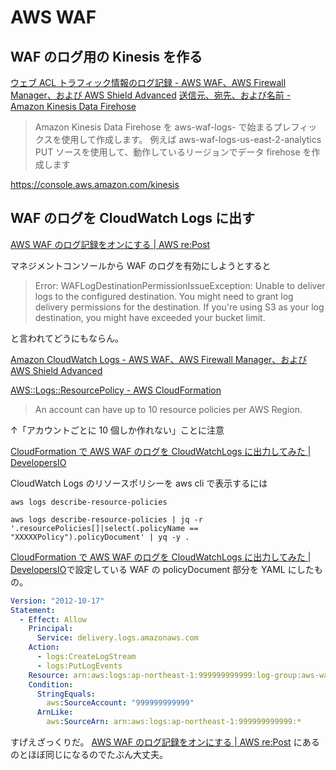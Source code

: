 # AWS WAF

## WAF のログ用の Kinesis を作る

[ウェブ ACL トラフィック情報のログ記録 \- AWS WAF、AWS Firewall Manager、および AWS Shield Advanced](https://docs.aws.amazon.com/ja_jp/waf/latest/developerguide/logging.html)
[送信元、宛先、および名前 - Amazon Kinesis Data Firehose](https://docs.aws.amazon.com/ja_jp/firehose/latest/dev/create-name.html)

> Amazon Kinesis Data Firehose を aws-waf-logs- で始まるプレフィックスを使用して作成します。
> 例えば aws-waf-logs-us-east-2-analytics
> PUT ソースを使用して、動作しているリージョンでデータ firehose を作成します

https://console.aws.amazon.com/kinesis

## WAF のログを CloudWatch Logs に出す

[AWS WAF のログ記録をオンにする | AWS re:Post](https://repost.aws/ja/knowledge-center/waf-turn-on-logging)

マネジメントコンソールから WAF のログを有効にしようとすると

> Error: WAFLogDestinationPermissionIssueException: Unable to deliver logs to the configured destination. You might need to grant log delivery permissions for the destination. If you're using S3 as your log destination, you might have exceeded your bucket limit.

と言われてどうにもならん。

[Amazon CloudWatch Logs - AWS WAF、AWS Firewall Manager、および AWS Shield Advanced](https://docs.aws.amazon.com/ja_jp/waf/latest/developerguide/logging-cw-logs.html#logging-cw-logs-permissions)

[AWS::Logs::ResourcePolicy - AWS CloudFormation](https://docs.aws.amazon.com/ja_jp/AWSCloudFormation/latest/UserGuide/aws-resource-logs-resourcepolicy.html)

> An account can have up to 10 resource policies per AWS Region.

↑「アカウントごとに 10 個しか作れない」ことに注意

[CloudFormation で AWS WAF のログを CloudWatchLogs に出力してみた | DevelopersIO](https://dev.classmethod.jp/articles/cfn-create-waf-log-to-cwlogs/)

CloudWatch Logs のリソースポリシーを aws cli で表示するには

`aws logs describe-resource-policies`

`aws logs describe-resource-policies | jq -r '.resourcePolicies[]|select(.policyName == "XXXXXPolicy").policyDocument' | yq -y .`

[CloudFormation で AWS WAF のログを CloudWatchLogs に出力してみた | DevelopersIO](https://dev.classmethod.jp/articles/cfn-create-waf-log-to-cwlogs/)で設定している
WAF の policyDocument 部分を YAML にしたもの。

```yaml
Version: "2012-10-17"
Statement:
  - Effect: Allow
    Principal:
      Service: delivery.logs.amazonaws.com
    Action:
      - logs:CreateLogStream
      - logs:PutLogEvents
    Resource: arn:aws:logs:ap-northeast-1:999999999999:log-group:aws-waf-logs-xxxxxxxxxxxx:*
    Condition:
      StringEquals:
        aws:SourceAccount: "999999999999"
      ArnLike:
        aws:SourceArn: arn:aws:logs:ap-northeast-1:999999999999:*
```

すげえざっくりだ。
[AWS WAF のログ記録をオンにする | AWS re:Post](https://repost.aws/ja/knowledge-center/waf-turn-on-logging)
にあるのとほぼ同じになるのでたぶん大丈夫。
